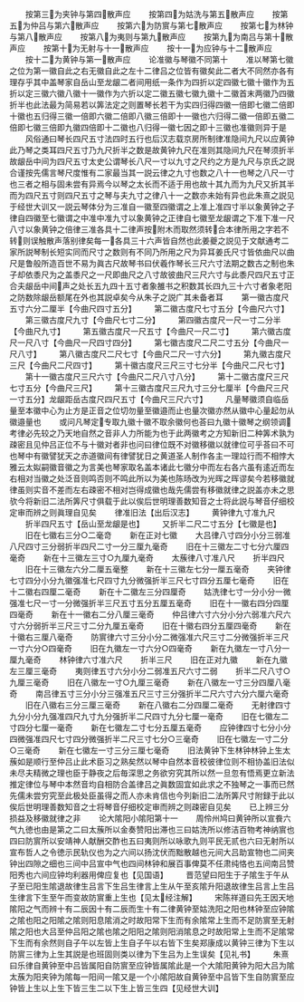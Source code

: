<!-- { "loadSidebar": true } -->
　　按第三为夹钟与第四散声应
　　按第四为姑洗与第五散声应
　　按第五为仲吕与第六散声应
　　按第六为防賔与第七散声应
　　按第七为林钟与第八散声应
　　按第八为夷则与第九散声应
　　按第九为南吕与第十散声应
　　按第十为无射与十一散声应
　　按十一为应钟与十二散声应
　　按十二为黄钟与第一散声应
　　论准徽与琴徽不同第十
　　准以琴第七徽之位为第一徽自此之右无徽自此之左十二律吕之位皆有徽矣此二者大不同然亦各有理存乎其中盖琴家自岳山至龙龈二者间用纸一条作为四折以定四徽七徽十徽作为五折以定三徽六徽八徽十一徽作为六折以定二徽五徽七徽九徽十二徽首末两徽乃四徽折半也此法最为简易若以筭法定之则置琴长若干为实四归得四徽一倍即七徽二倍即十徽也五归得三徽一倍即六徽二倍即八徽三倍即十一徽也六归得二徽一倍即五徽二倍即七徽三倍即九徽四倍即十二徽也八归得一徽七因之即十三徽也准徽则异于是
　　风俗通曰琴长四尺五寸法四时五行也后汉志载京房所制律准隐间九尺以应黄钟此乃琴之类耳四尺五寸乃九尺折半之数是故黄钟九尺在准则其隐间九尺在琴须折半故龈岳中间为四尺五寸太史公谓琴长八尺一寸以九寸之尺约之方是九尺与京氏之説合谨按先儒言琴尺度惟有二家最当其一説云律之九寸也数之八十一也琴之八尺一寸也三者之相与固未尝有异焉今以琴之太长而不适于用也故十其九而为九尺又折其半而为四尺五寸则四尺五寸之琴与夫九寸之律八十一之数亦未始有异也此朱熹之説见于经世大训又一説云琴体分为三准自一徽至四徽谓之上准上准四寸半以象黄钟之子律自四徽至七徽谓之中准中准九寸以象黄钟之正律自七徽至龙龈谓之下准下准一尺八寸以象黄钟之倍律三准各具十二律声按附木而取然须转合本律所用之字若不转则误触散声落别律矣每一各具三十六声皆自然也此姜夔之説见于文献通考二家所説琴制长短实同而尺寸之数则有不同乃所用之尺为异耳姜氏尺寸皆依曲尺以曲尺是鲁般所造百世不易为眞古尺故琴书曰伏羲作琴长三尺六寸法期之数古之制也朱子却依黍尺为之盖黍尺之一尺即曲尺之八寸故彼曲尺三尺六寸与此黍尺四尺五寸正合夫龈岳中间声之处长五九四十五寸者象雒书之积数其长四九三十六寸者象老阳之防数除龈岳额尾在外也其説卓矣今从朱子之説广其未备者耳
　　第一徽古度尺五寸六分二厘半【今曲尺四寸五分】
　　第二徽古度尺七寸五分【今曲尺六寸】
　　第三徽古度尺九寸【今曲尺七寸二分】
　　第四徽古度尺一尺一寸二分半【今曲尺九寸】
　　第五徽古度尺一尺五寸【今曲尺一尺二寸】
　　第六徽古度尺一尺八寸【今曲尺一尺四寸四分】
　　第七徽古度尺二尺二寸五分【今曲尺一尺八寸】
　　第八徽古度尺二尺七寸【今曲尺二尺一寸六分】
　　第九徽古度尺三尺【今曲尺二尺四寸】
　　第十徽古度尺三尺三寸七分半【今曲尺二尺七寸】
　　第十一徽古度尺三尺六寸【今曲尺二尺八寸八分】
　　第十二徽古度尺三尺七寸五分【今曲尺三尺】
　　第十三徽古度尺三尺九寸三分七厘半【今曲尺三尺一寸五分】龙龈距岳古度尺四尺五寸【今曲尺三尺六寸】
　　凡量琴徽须自临岳量至本徽中心为止方是正音之位切勿量至徽邉而止也量次徽亦然从徽中心量起勿从徽邉量也
　　或问凡琴定专取九徽十徽不取余徽何也荅曰九徽十徽琴之纲领调考律必先较之乃天地自然之音非人力所能为也于此两徽考之方知新旧二种筭术孰为疎密且见仲吕正位不与十徽对者非也问曰律位既不对徽移徽以就律位可乎荅曰不可也琴中有徽譬犹天之赤道徽间有律譬犹日之黄道圣人制作各主一理竝行而不相悖大雅云太姒嗣徽音徽之为言美也琴家取名盖本诸此七徽分中而左右各六虽有逺近而左右相对当徽之处泛音则鸣否则不鸣此所以为美也陈旸改为光晖之晖谬矣今若移徽就律虽则实音不差而左右疎密不相对岂得成徽也哉先儒尝有移徽就律之説盖亦未之思欤今将新旧二法所筭尺寸俱载于此以俟后世明理善数知音之士将此説与琴音仔细校定审而辨之则眞理自见矣
　　律准旧法【出后汉志】
　　黄钟律九寸准九尺
　　折半四尺五寸【岳山至龙龈是也】
　　又折半二尺二寸五分【七徽是也】
　　旧在七徽右三分○二毫竒
　　新在正对七徽
　　大吕律八寸四分小分三弱准八尺四寸三分弱折半四尺二寸一分三厘九毫奇
　　旧在十三徽左二寸七分六厘四毫奇
　　新在十三徽左三寸○九厘九毫奇
　　太蔟律八寸准八尺
　　折半四尺
　　旧在十三徽左六分二厘五毫整
　　新在十三徽左七分一厘五毫奇
　　夹钟律七寸四分小分九徽强准七尺四寸九分微强折半三尺七寸四分五厘七毫奇
　　旧在十二徽右四厘二毫奇
　　新在十二徽左三分四厘奇
　　姑洗律七寸一分小分一微强准七尺一寸一分微强折半三尺五寸五分五厘五毫奇
　　旧在十一徽右四分四厘四毫奇
　　新在十一徽右二分八厘三毫奇
　　仲吕律六寸六分小分六弱准六尺六寸六分弱折半三尺三寸二分九厘五毫奇
　　旧在十徽右四分五厘四毫奇
　　新在十徽右三厘八毫奇
　　防賔律六寸三分小分二微强准六尺三寸二分微强折半三尺一寸六分○四毫奇
　　旧在九徽左一寸六分○四毫奇
　　新在九徽左一寸八分一厘九毫奇
　　林钟律六寸准六尺
　　折半三尺
　　旧在正对九徽
　　新在九徽左三厘三毫奇
　　夷则律五寸六分小分二弱准五尺六寸二弱
　　折半二尺八寸○九厘三毫奇
　　旧在八徽左一寸○九厘三毫奇
　　新在八徽左一寸三分四厘八毫奇
　　南吕律五寸三分小分三强准五尺三寸三分强折半二尺六寸六分六厘六毫奇
　　旧在八徽右三分三厘三毫奇
　　新在八徽右二分四厘二毫奇
　　无射律四寸九分小分九强准四尺九寸九分强折半二尺四寸九分七厘一毫奇
　　旧在七徽左二寸四分七厘一毫奇
　　新在七徽左二寸七分五厘五毫奇
　　应钟律四寸七分小分四微强准四尺七寸四分微强折半二尺三寸七分○三毫奇
　　旧在七徽左一寸二分○三毫奇
　　新在七徽左一寸三分三厘七毫奇
　　旧法黄钟下生林钟林钟上生太蔟如是顺行至仲吕止此术臣习之熟矣然以琴中自然本音校彼律位则不相协盖旧法似未尽夫精微之理也臣于静夜之后毎深思之务欲穷究其所以然一旦忽有悟焉更立新法推定律位与琴中本然音均自相防合盖律吕之眞数固宜如此求之不独琴之一事而已然先儒未尝穷究至此极处臣虽得之而人亦未肯信也今列新旧二法所筭尺寸附録于此以俟后世明理善数知音之士将琴音仔细校定审而辨之则疎密自见矣
　　已上辨三分损益及移徽就律之非
　　论大隂阳小隂阳第十一
　　周伶州鸠曰黄钟所以宣飬六气九徳也由是第之二曰太蔟所以金奏赞阳出滞也三曰姑洗所以修洁百物考神纳賔也四曰防賔所以安靖神人献酬交酢也五曰夷则所以咏歌九则平民无贰也六曰无射所以宣布哲人之令徳示民轨仪也为之六间以扬沈伏而黜散越也元间大吕助宣物也二间夹钟出四隙之细也三间中吕宣中气也四间林钟和展百事俾莫不任肃纯恪也五间南吕赞阳秀也六间应钟均利器用俾应复也【见国语】
　　晋范望曰阳生于子隂生于午从子至已阳生隂退故律生吕言下生吕生律言上生从午至亥隂升阳退故律生吕言上生吕生律言下生至午而变故防賔重上生也【见太经注解】
　　宋陈祥道曰先王因天地隂阳之气而辨十有二辰因十有二辰而生十有二律黄钟至姑洗阳之阳也林钟至应钟隂之隂也阳之阳隂之隂则阳息隂消之时故阳常下生而有余隂常上生而不足防賔至无射隂之阳也大吕至仲吕阳之隂也隂之阳阳之隂则阳消隂息之时故阳常上生而不足隂常下生而有余然则自子午以左皆上生自子午以右皆下生矣郑康成以黄钟三律为下生以防賔三律为上生其説是也班固则类以律为下生吕为上生误矣【见礼书】
　　朱熹曰乐律自黄钟至中吕皆属阳自防賔至应钟皆属隂此是一个大隂阳黄钟为阳大吕为隂太蔟为阳夹钟为隂每一阳间一隂又是一个小隂阳故自黄钟至中吕皆下生自防賔至应钟皆上生以上生下皆三生二以下生上皆三生四【见经世大训】
